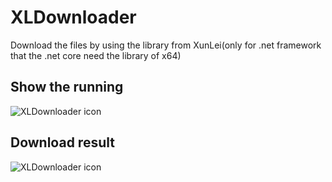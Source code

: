 # XLDownloader
Download the files by using the library from XunLei(only for .net framework that the .net core need the library of x64)
## Show the running
![XLDownloader icon](https://github.com/dralee/XLDownloader/blob/master/images/operaction.gif)
## Download result
![XLDownloader icon](https://github.com/dralee/XLDownloader/blob/master/images/result.png)

